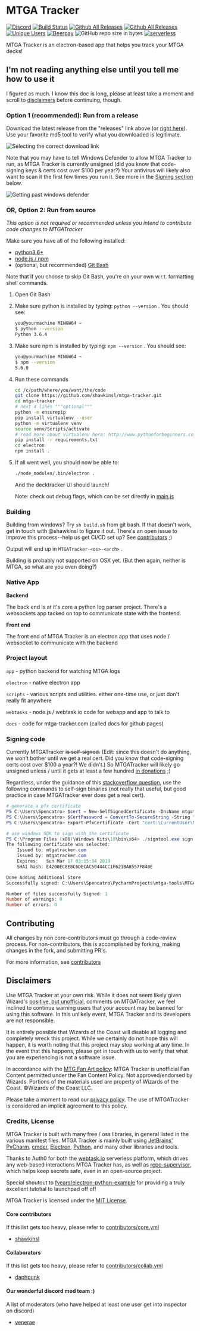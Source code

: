 # MTGA Tracker

[![Discord](https://img.shields.io/discord/425145310684250112.svg)](https://discordapp.com/channels/425145310684250112/425145310684250114)
[![Build Status](https://travis-ci.org/shawkinsl/mtga-tracker.svg?branch=master)](https://travis-ci.org/shawkinsl/mtga-tracker)
[![Github All Releases](https://img.shields.io/github/downloads/shawkinsl/mtga-tracker/total.svg)](https://github.com/shawkinsl/mtga-tracker/releases)
[![Github All Releases](https://wt-bd90f3fae00b1572ed028d0340861e6a-0.run.webtask.io/mtga-tracker-game/games/count?badge=true&fixcache)](https://github.com/shawkinsl/mtga-tracker/releases)
[![Unique Users](https://wt-bd90f3fae00b1572ed028d0340861e6a-0.run.webtask.io/mtga-tracker-game/users/count?badge=true&fixcache)](https://github.com/shawkinsl/mtga-tracker/releases)
[![Beerpay](https://img.shields.io/beerpay/shawkinsl/mtga-tracker.svg)](https://beerpay.io/shawkinsl/mtga-tracker)
![GitHub repo size in bytes](https://img.shields.io/github/repo-size/shawkinsl/mtga-tracker.svg)
[![serverless](http://public.serverless.com/badges/v3.svg)](https://webtask.io/)

<!-- [![Coveralls github](https://img.shields.io/coveralls/github/shawkinsl/mtga-tracker.svg)](https://coveralls.io) <!-- TODO: this -->
MTGA Tracker is an electron-based app that helps you track your MTGA decks!

<!-- [![Travis](https://img.shields.io/travis/shawkinsl/mtga-tracker.svg)](https://travis-ci.org/shawkinsl/mtga-tracker) --><!-- TODO: this -->
<!-- [![Code Climate](https://img.shields.io/codeclimate/shawkinsl/mtga-tracker.svg)](https://codeclimate.com/github/shawkinsl/mtga-tracker) --><!-- TODO: this -->

## I'm not reading anything else until you tell me how to use it

I figured as much. I know this doc is long, please at least take a moment and scroll to [disclaimers](#disclaimers)
before continuing, though.

### Option 1 (recommended): Run from a release

Download the latest release from the "releases" link above (or
[right here](https://github.com/shawkinsl/mtga-tracker/releases)). Use your favorite md5 tool to verify what you
downloaded is legitimate.

![Selecting the correct download link](https://raw.githubusercontent.com/shawkinsl/mtga-tracker/master/.readme_data/readme_1.png)

Note that you may have to tell Windows Defender to allow MTGA Tracker to run, as MTGA Tracker is currently
unsigned (did you know that code-signing keys & certs cost over $100 per year?)
Your antivirus will likely also want to scan it the first few times you run it.
See more in the [Signing section](https://github.com/shawkinsl/mtga-tracker#signing-code) below.

![Getting past windows defender](https://raw.githubusercontent.com/shawkinsl/mtga-tracker/master/.readme_data/readme_2.png)

### OR, Option 2: Run from source

_This option is not required or recommended unless you intend to contribute code changes to MTGATracker_

Make sure you have all of the following installed:
- [python3.6+](https://www.python.org/downloads/)
- [node.js / npm](https://nodejs.org/en/download/)
- (optional, but recommended) [Git Bash](https://git-scm.com/downloads)

Note that if you choose to skip Git Bash, you're on your own w.r.t. formatting shell commands.

1. Open Git Bash
1. Make sure python is installed by typing: `python --version` . You should see:
    ```bash
    you@yourmachine MINGW64 ~
    $ python --version
    Python 3.6.4
    ```
1. Make sure npm is installed by typing: `npm --version` .  You should see:
    ```bash
    you@yourmachine MINGW64 ~
    $ npm --version
    5.6.0
    ```
1. Run these commands
    ```bash
    cd /c/path/where/you/want/the/code
    git clone https://github.com/shawkinsl/mtga-tracker.git
    cd mtga-tracker
    # next 4 lines """optional"""
    python -m ensurepip
    pip install virtualenv --user
    python -m virtualenv venv
    source venv/Scripts/activate
    # read more about virtualenv here: http://www.pythonforbeginners.com/basics/how-to-use-python-virtualenv
    pip install -r requirements.txt
    cd electron
    npm install .
    ```
1. If all went well, you should now be able to:
    ```bash
    ./node_modules/.bin/electron .
    ```
    And the decktracker UI should launch!
    
    Note: check out debug flags, which can be set directly in
    [main.js](https://github.com/shawkinsl/mtga-tracker/blob/master/electron/main.js#L22)
    
### Building

Building from windows? Try `sh build.sh` from git bash. If that doesn't work, get in touch with @shawkinsl to figure it
out. There's an open issue to improve this process--help us get CI/CD set up? See
[contributors](https://github.com/shawkinsl/mtga-tracker/tree/master/contributors) ;)

Output will end up in `MTGATracker-<os>-<arch>` .

Building is probably not supported on OSX yet. (But then again, neither is MTGA, so what are you even doing?)

### Native App
**Backend**

The back end is at it's core a python log parser project. There's a websockets app tacked on top to communicate state
with the frontend.

**Front end**

The front end of MTGA Tracker is an electron app that uses node / websocket to communicate with the backend

### Project layout

`app` - python backend for watching MTGA logs

`electron` - native electron app

`scripts` - various scripts and utilities. either one-time use, or just don't really fit anywhere

`webtasks` - node.js / webtask.io code for webapp and app to talk to

`docs` - code for mtga-tracker.com (called docs for github pages)

### Signing code

Currently MTGATracker ~~is self-signed.~~ (Edit: since this doesn't do anything, we won't bother until
we get a real cert. Did you know that code-signing certs cost over $100 a year?! We didn't.)
So MTGATracker will likely go unsigned unless / until it gets at least a few hundred
[in donations](https://github.com/shawkinsl/mtga-tracker/blob/master/contributors/fundraising.md) ;)
 
Regardless, under the guidance of this [stackoverflow question](https://stackoverflow.com/questions/84847/how-do-i-create-a-self-signed-certificate-for-code-signing-on-windows),
use the following commands to self-sign binaries (not really that useful, but good practice in case MTGATracker ever
does get a real cert).

```powershell
# generate a pfx certificate
PS C:\Users\Spencatro> $cert = New-SelfSignedCertificate -DnsName mtgatracker.com -Type CodeSigning -CertStoreLocation Cert:\CurrentUser\My
PS C:\Users\Spencatro> $CertPassword = ConvertTo-SecureString -String "my_passowrd" -Force –AsPlainText
PS C:\Users\Spencatro> Export-PfxCertificate -Cert "cert:\CurrentUser\My\$($cert.Thumbprint)" -FilePath "c:\t.pfx" -Password $CertPassword

# use windows SDK to sign with the certificate
PS C:\Program Files (x86)\Windows Kits\10\bin\x64> ./signtool.exe sign /v /f C:\Users\Spencatro\t.pfx /t http://timestamp.comodoca.com/authenticode /p my_password C:\Users\Spencatro\PycharmProjects\mtga-tools\MTGATracker-win32-x64\MTGATracker.exe
The following certificate was selected:
    Issued to: mtgatracker.com
    Issued by: mtgatracker.com
    Expires:   Sun Mar 17 03:15:34 2019
    SHA1 hash: E4200EC8E8C6DECAC50444CC1F621BA8557F840E

Done Adding Additional Store
Successfully signed: C:\Users\Spencatro\PycharmProjects\mtga-tools\MTGATracker-win32-x64\MTGATracker.exe

Number of files successfully Signed: 1
Number of warnings: 0
Number of errors: 0
```

## Contributing

All changes by non core-contributors must go through a code-review process. For non-contributors, this is accomplished
by forking, making changes in the fork, and submitting PR's.

For more information, see [contributors](https://github.com/shawkinsl/mtga-tracker/tree/master/contributors)

## Disclaimers

Use MTGA Tracker at your own risk. While it does not seem likely given Wizard's [positive, but unofficial](https://twitter.com/MTGATrackerDevs/status/979112260911034368), comments on MTGATracker, we feel inclined to continue warning users that your account may be banned for using this software. In this unlikely event, MTGA Tracker and its developers
are not responsible.

It is entirely possible that Wizards of the Coast will disable all logging and completely wreck this project. While 
we certainly do not hope this will happen, it is worth noting that this project may stop working at any time. In the
event that this happens, please get in touch with us to verify that what you are experiencing is not a software issue.

In accordance with the [MTG Fan Art policy](http://company.wizards.com/fancontentpolicy): MTGA Tracker is unofficial
Fan Content permitted under the Fan Content Policy. Not approved/endorsed by Wizards. Portions of the materials used
are property of Wizards of the Coast. ©Wizards of the Coast LLC.

Please take a moment to read our [privacy policy](https://github.com/shawkinsl/mtga-tracker/blob/master/privacy.md).
The use of MTGATracker is considered an implicit agreement to this policy.

### Credits, License

MTGA Tracker is built with many free / oss libraries, in general listed in the various manifest files.
MTGA Tracker is mainly built using [JetBrains' PyCharm](https://www.jetbrains.com/pycharm/), [cmder](http://cmder.net/),
[Electron](https://electronjs.org/), [Python](https://www.python.org/), and many other libraries and tools.

Thanks to Auth0 for both the [webtask.io](https://webtask.io) serverless platform, which drives any web-based
interactions MTGA Tracker has, as well as [repo-supervisor](https://github.com/auth0/repo-supervisor), which helps keep
secrets safe, even in an open-source project.

Special shoutout to [fyears/electron-python-example](https://github.com/fyears/electron-python-example) for providing
a truly excellent tutotial to launchpad off of!

MTGA Tracker is licensed under the [MIT License](https://opensource.org/licenses/MIT).

#### Core contributors

If this list gets too heavy, please refer to [contributors/core.yml](https://github.com/shawkinsl/mtga-tracker/blob/master/contributors/core.yml)

- [shawkinsl](https://github.com/shawkinsl)

#### Collaborators

If this list gets too heavy, please refer to [contributors/collab.yml](https://github.com/shawkinsl/mtga-tracker/blob/master/contributors/core.yml)

- [daphpunk](https://github.com/daphpunk)

#### Our wonderful discord mod team :)

A list of moderators (who have helped at least one user get into inspector on discord)

- [venerae](https://www.twitch.tv/venerae)

